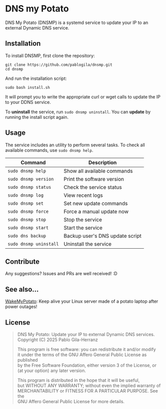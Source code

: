 # DNS my Potato

DNS My Potato (DNSMP) is a systemd service to update your IP to an external Dynamic DNS service. 


## Installation

To install DNSMP, first clone the repository:
```shell
git clone https://github.com/pablogila/dnsmp.git
cd dnsmp
```

And run the installation script:
```shell
sudo bash install.sh
```

It will prompt you to write the appropriate curl or wget calls to update the IP to your DDNS service.  

To **uninstall** the service, run `sudo dnsmp uninstall`.
You can **update** by running the install script again.


## Usage

The service includes an utility to perform several tasks.
To check all available commands, use `sudo dnsmp help`.

| Command | Description |
| ------- | ----------- |
| `sudo dnsmp help`         | Show all available commands |
| `sudo dnsmp version`      | Print the software version |
| `sudo dnsmp status`       | Check the service status |
| `sudo dnsmp log`          | View recent logs |
| `sudo dnsmp set`          | Set new update commands |
| `sudo dnsmp force`        | Force a manual update now |
| `sudo dnsmp stop`         | Stop the service |
| `sudo dnsmp start`        | Start the service |
| `sudo dns backup`        | Backup user's DNS update script |
| `sudo dnsmp uninstall`    | Uninstall the service |


## Contribute  

Any suggestions? Issues and PRs are well received! :D


## See also...

[WakeMyPotato](https://github.com/pablogila/WakeMyPotato): Keep alive your Linux server made of a potato laptop after power outages!


## License

> DNS My Potato: Update your IP to external Dynamic DNS services.  
> Copyright (C) 2025 Pablo Gila-Herranz  
>
> This program is free software: you can redistribute it and/or modify  
> it under the terms of the GNU Affero General Public License as published  
> by the Free Software Foundation, either version 3 of the License, or  
> (at your option) any later version.  
>
> This program is distributed in the hope that it will be useful,  
> but WITHOUT ANY WARRANTY; without even the implied warranty of  
> MERCHANTABILITY or FITNESS FOR A PARTICULAR PURPOSE.  See the  
> GNU Affero General Public License for more details.  
